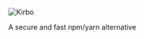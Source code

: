 ![Kirbo](https://cdn.mckayla.cloud/-/9dd72ce86ff44066bd0f2a6b902373ad/Logo.webp)

A secure and fast npm/yarn alternative
